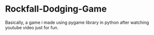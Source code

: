 # Rockfall-Dodging-Game
Basically, a game i made using pygame library in python after watching youtube video just for fun.
